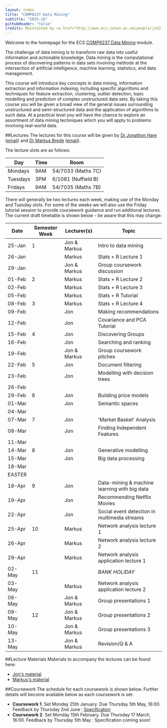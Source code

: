 ```yaml
---
layout: index
title: "COMP6237 Data Mining"
subtitle: "2015-16"
githubHeader: "false"
credits: Maintained by <a href="http://www.ecs.soton.ac.uk/people/jsh2">Dr Jonathon Hare</a>.
---
```


Welcome to the homepage for the ECS [COMP6237 Data Mining](https://secure.ecs.soton.ac.uk/module/COMP6237) module.

The challenge of data mining is to transform raw data into useful information and actionable knowledge. Data mining is the computational process of discovering patterns in data sets involving methods at the intersection of artificial intelligence, machine learning, statistics, and data management. 

This course will introduce key concepts in data mining, information extraction and information indexing; including specific algorithms and techniques for feature extraction, clustering, outlier detection, topic modelling and prediction of complex unstructured data sets. By taking this course you will be given a broad view of the general issues surrounding unstructured and semi-structured data and the application of algorithms to such data. At a practical level you will have the chance to explore an assortment of data mining techniques which you will apply to problems involving real-world data. 

##Lectures
The lectures for this course will be given by <a href="http://www.ecs.soton.ac.uk/people/jsh2">Dr Jonathon Hare</a> ([email](mailto:jsh2@ecs.soton.ac.uk)) and <a href="http://www.ecs.soton.ac.uk/people/mb8">Dr Markus Brede</a> ([email](mailto:mb8@ecs.soton.ac.uk)). 

The lecture slots are as follows:

Day       | Time | Room   
----------|------|-----------------------
Mondays   | 9AM  | 54/7033 (Maths 7C)
Tuesdays  | 3PM  | 6/1081 (Nuffield B)
Fridays   | 9AM  | 54/7035 (Maths 7B)

There will generally be two lectures each week, making use of the Monday and Tuesday slots. For some of the weeks we will also use the Friday tutorial session to provide coursework guidance and run additional lectures. The current draft timetable is shown below - be aware that this may change:

Date   | Semester Week | Lecturer(s)  | Topic                                        | 
-------|---------------|--------------|----------------------------------------------|
25-Jan | 1             | Jon & Markus | Intro to data mining                         | 
26-Jan |               | Markus       | Stats + R Lecture 1                          | 
29-Jan |               | Jon & Markus | Group coursework discussion                  | 
01-Feb | 2             | Markus       | Stats + R Lecture 2                          |  
02-Feb |               | Markus       | Stats + R Lecture 3                          | 
05-Feb |               | Markus       | Stats + R Tutorial                           | 
08-Feb | 3             | Markus       | Stats + R Lecture 4                          | 
09-Feb |               | Jon          | Making recommendations                       | 
12-Feb |               | Jon          | Covariance and PCA Tutorial                  | 
15-Feb | 4             | Jon          | Discovering Groups                           | 
16-Feb |               | Jon          | Searching and ranking                        | 
19-Feb |               | Jon & Markus | Group coursework pitches                     | 
22-Feb | 5             | Jon          | Document filtering                           | 
23-Feb |               | Jon          | Modelling with decision trees                | 
26-Feb |               |              |                                              | 
29-Feb | 6             | Jon          | Building price models                        | 
01-Mar |               | Jon          | Semantic spaces                              | 
04-Mar |               |              |                                              | 
07-Mar | 7             | Jon          | 'Market Basket' Analysis                     | 
08-Mar |               | Jon          | Finding Independent Features                 | 
11-Mar |               |              |                                              | 
14-Mar | 8             | Jon          | Generative modelling                         | 
15-Mar |               | Jon          | Big data processing                          | 
18-Mar |               |              |                                              | 
EASTER |               |              |                                              | 
18-Apr | 9             | Jon          | Data-mining & machine learning with big data | 
19-Apr |               | Jon          | Recommending Netflix Movies                  | 
22-Apr |               | Jon          | Social event detection in multimedia streams | 
25-Apr | 10            | Markus       | Network analysis lecture 1                   | 
26-Apr |               | Markus       | Network analysis lecture 2                   | 
29-Apr |               | Markus       | Network analysis application lecture 1       | 
02-May | 11            |              | *BANK HOLIDAY*                               | 
03-May |               | Markus       | Network analysis application lecture 2       | 
06-May |               | Jon & Markus | Group presentations 1                        | 
09-May | 12            | Jon & Markus | Group presentations 2                        | 
10-May |               | Jon & Markus | Group presentations 3                        | 
13-May |               | Jon & Markus | Revision/Q & A                               |

##Lecture Materials
Materials to accompany the lectures can be found here:

* [Jon's material](jon.html)
* [Markus's material](http://users.ecs.soton.ac.uk/mb8/stats/datamining.html)

##Coursework
The schedule for each coursework is shown below. Further details will become available below as each coursework is set:

* **Coursework 1**. Set Monday 25th January. Due Thursday 5th May, 16:00. Feedback by Thursday 2nd June : [Specification](cw/coursework1.html)
* **Coursework 2**. Set Monday 15th February. Due Thursday 17 March, 16:00. Feedback by Thursday 5th May : Specification coming soon!

